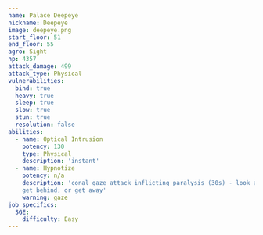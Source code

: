 ```yaml
---
name: Palace Deepeye
nickname: Deepeye
image: deepeye.png
start_floor: 51
end_floor: 55
agro: Sight
hp: 4357
attack_damage: 499
attack_type: Physical
vulnerabilities:
  bind: true
  heavy: true
  sleep: true
  slow: true
  stun: true
  resolution: false
abilities:
  - name: Optical Intrusion
    potency: 130
    type: Physical
    description: 'instant'
  - name: Hypnotize
    potency: n/a
    description: 'conal gaze attack inflicting paralysis (30s) - look away,
    get behind, or get away'
    warning: gaze
job_specifics:
  SGE:
    difficulty: Easy
---
```

